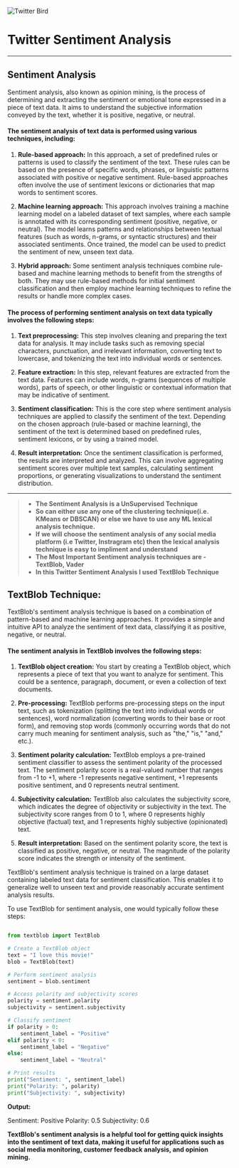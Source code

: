 ![Twitter Bird](https://sebastianraschka.com/images/blog/2014/twitter-wordcloud/my_twitter_wordcloud_2_small.jpg "Twitter Sentiment Analysis")
# Twitter Sentiment Analysis
---

## Sentiment Analysis
Sentiment analysis, also known as opinion mining, is the process of determining and extracting the sentiment or emotional tone expressed in a piece of text data. It aims to understand the subjective information conveyed by the text, whether it is positive, negative, or neutral.

#### The sentiment analysis of text data is performed using various techniques, including:
1) **Rule-based approach:** In this approach, a set of predefined rules or patterns is used to classify the sentiment of the text. These rules can be based on the presence of specific words, phrases, or linguistic patterns associated with positive or negative sentiment. Rule-based approaches often involve the use of sentiment lexicons or dictionaries that map words to sentiment scores.

2) **Machine learning approach:** This approach involves training a machine learning model on a labeled dataset of text samples, where each sample is annotated with its corresponding sentiment (positive, negative, or neutral). The model learns patterns and relationships between textual features (such as words, n-grams, or syntactic structures) and their associated sentiments. Once trained, the model can be used to predict the sentiment of new, unseen text data.

3) **Hybrid approach:** Some sentiment analysis techniques combine rule-based and machine learning methods to benefit from the strengths of both. They may use rule-based methods for initial sentiment classification and then employ machine learning techniques to refine the results or handle more complex cases.

#### The process of performing sentiment analysis on text data typically involves the following steps:
1) **Text preprocessing:** This step involves cleaning and preparing the text data for analysis. It may include tasks such as removing special characters, punctuation, and irrelevant information, converting text to lowercase, and tokenizing the text into individual words or sentences.

2) **Feature extraction:** In this step, relevant features are extracted from the text data. Features can include words, n-grams (sequences of multiple words), parts of speech, or other linguistic or contextual information that may be indicative of sentiment.

3) **Sentiment classification:** This is the core step where sentiment analysis techniques are applied to classify the sentiment of the text. Depending on the chosen approach (rule-based or machine learning), the sentiment of the text is determined based on predefined rules, sentiment lexicons, or by using a trained model.

4) **Result interpretation:** Once the sentiment classification is performed, the results are interpreted and analyzed. This can involve aggregating sentiment scores over multiple text samples, calculating sentiment proportions, or generating visualizations to understand the sentiment distribution.

---

> - **The Sentiment Analysis is a UnSupervised Technique**
> - **So can either use any one of the clustering technique(i.e. KMeans or DBSCAN) or else we have to use any ML lexical analysis technique.**
> - **If we will choose the sentiment analysis of any social media platform (i.e Twitter, Instragram etc) then the lexical analysis technique is easy to impliment and understand**
> - **The Most Important Sentiment analysis techniques are - TextBlob, Vader**
> - **In this Twitter Sentiment Analysis I used TextBlob Technique**

## TextBlob Technique: 

TextBlob's sentiment analysis technique is based on a combination of pattern-based and machine learning approaches. It provides a simple and intuitive API to analyze the sentiment of text data, classifying it as positive, negative, or neutral.

#### The sentiment analysis in TextBlob involves the following steps:

1) **TextBlob object creation:** You start by creating a TextBlob object, which represents a piece of text that you want to analyze for sentiment. This could be a sentence, paragraph, document, or even a collection of text documents.

2) **Pre-processing:** TextBlob performs pre-processing steps on the input text, such as tokenization (splitting the text into individual words or sentences), word normalization (converting words to their base or root form), and removing stop words (commonly occurring words that do not carry much meaning for sentiment analysis, such as "the," "is," "and," etc.).

3) **Sentiment polarity calculation:** TextBlob employs a pre-trained sentiment classifier to assess the sentiment polarity of the processed text. The sentiment polarity score is a real-valued number that ranges from -1 to +1, where -1 represents negative sentiment, +1 represents positive sentiment, and 0 represents neutral sentiment.

4) **Subjectivity calculation:** TextBlob also calculates the subjectivity score, which indicates the degree of objectivity or subjectivity in the text. The subjectivity score ranges from 0 to 1, where 0 represents highly objective (factual) text, and 1 represents highly subjective (opinionated) text.

5) **Result interpretation:** Based on the sentiment polarity score, the text is classified as positive, negative, or neutral. The magnitude of the polarity score indicates the strength or intensity of the sentiment.

TextBlob's sentiment analysis technique is trained on a large dataset containing labeled text data for sentiment classification. This enables it to generalize well to unseen text and provide reasonably accurate sentiment analysis results.

To use TextBlob for sentiment analysis, one would typically follow these steps:

``` python

from textblob import TextBlob

# Create a TextBlob object
text = "I love this movie!"
blob = TextBlob(text)

# Perform sentiment analysis
sentiment = blob.sentiment

# Access polarity and subjectivity scores
polarity = sentiment.polarity
subjectivity = sentiment.subjectivity

# Classify sentiment
if polarity > 0:
    sentiment_label = "Positive"
elif polarity < 0:
    sentiment_label = "Negative"
else:
    sentiment_label = "Neutral"

# Print results
print("Sentiment: ", sentiment_label)
print("Polarity: ", polarity)
print("Subjectivity: ", subjectivity)

```

**Output:**

Sentiment: Positive
Polarity: 0.5
Subjectivity: 0.6


**TextBlob's sentiment analysis is a helpful tool for getting quick insights into the sentiment of text data, making it useful for applications such as social media monitoring, customer feedback analysis, and opinion mining.**
